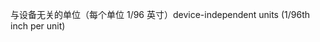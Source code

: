 <span data-ttu-id="572e7-101">与设备无关的单位（每个单位 1/96 英寸）</span><span class="sxs-lookup"><span data-stu-id="572e7-101">device-independent units (1/96th inch per unit)</span></span>